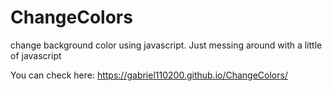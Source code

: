 # ChangeColors
 change background color using javascript. Just messing around with a little of javascript
 
 You can check here:  https://gabriel110200.github.io/ChangeColors/
